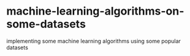 # machine-learning-algorithms-on-some-datasets
implementing some machine learning algorithms using some popular datasets 
